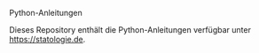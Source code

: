 Python-Anleitungen

Dieses Repository enthält die Python-Anleitungen verfügbar unter https://statologie.de.

